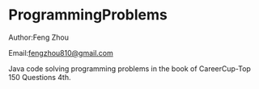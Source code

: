 ProgrammingProblems
===================

Author:Feng Zhou 

Email:fengzhou810@gmail.com  

Java code solving programming problems in the book of CareerCup-Top 150 Questions 4th.
